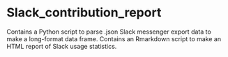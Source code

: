 # Slack_contribution_report
Contains a Python script to parse .json Slack messenger export data to make a long-format data frame. Contains an Rmarkdown script to make an HTML report of Slack usage statistics.
